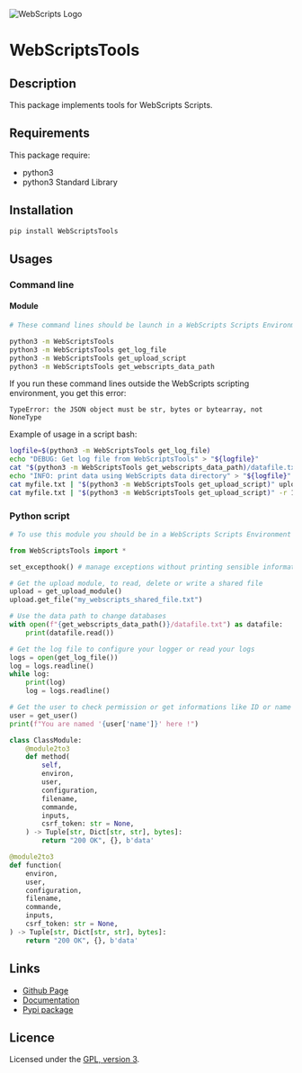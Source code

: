![WebScripts Logo](https://mauricelambert.github.io/info/python/code/WebScripts/small_logo.png "WebScripts logo")

# WebScriptsTools

## Description

This package implements tools for WebScripts Scripts.

## Requirements

This package require:

 - python3
 - python3 Standard Library

## Installation

```bash
pip install WebScriptsTools
```

## Usages

### Command line

#### Module

```bash
# These command lines should be launch in a WebScripts Scripts Environment !

python3 -m WebScriptsTools
python3 -m WebScriptsTools get_log_file
python3 -m WebScriptsTools get_upload_script
python3 -m WebScriptsTools get_webscripts_data_path
```

If you run these command lines outside the WebScripts scripting environment, you get this error:
```text
TypeError: the JSON object must be str, bytes or bytearray, not NoneType
```

Example of usage in a script bash:
```bash
logfile=$(python3 -m WebScriptsTools get_log_file)
echo "DEBUG: Get log file from WebScriptsTools" > "${logfile}"
cat "$(python3 -m WebScriptsTools get_webscripts_data_path)/datafile.txt"
echo "INFO: print data using WebScripts data directory" > "${logfile}"
cat myfile.txt | "$(python3 -m WebScriptsTools get_upload_script)" uploaded_filename.txt
cat myfile.txt | "$(python3 -m WebScriptsTools get_upload_script)" -r 1000 -w 1000 -d 1000 -H -b -c -i uploaded_filename.txt
```

### Python script

```python
# To use this module you should be in a WebScripts Scripts Environment

from WebScriptsTools import *

set_excepthook() # manage exceptions without printing sensible informations

# Get the upload module, to read, delete or write a shared file
upload = get_upload_module()
upload.get_file("my_webscripts_shared_file.txt")

# Use the data path to change databases
with open(f"{get_webscripts_data_path()}/datafile.txt") as datafile:
    print(datafile.read())

# Get the log file to configure your logger or read your logs
logs = open(get_log_file())
log = logs.readline()
while log:
    print(log)
    log = logs.readline()

# Get the user to check permission or get informations like ID or name
user = get_user()
print(f"You are named '{user['name']}' here !")

class ClassModule:
    @module2to3
    def method(
        self,
        environ,
        user,
        configuration,
        filename,
        commande,
        inputs,
        csrf_token: str = None,
    ) -> Tuple[str, Dict[str, str], bytes]:
        return "200 OK", {}, b'data'

@module2to3
def function(
    environ,
    user,
    configuration,
    filename,
    commande,
    inputs,
    csrf_token: str = None,
) -> Tuple[str, Dict[str, str], bytes]:
    return "200 OK", {}, b'data'
```

## Links

 - [Github Page](https://github.com/mauricelambert/WebScriptsTools/)
 - [Documentation](https://mauricelambert.github.io/info/python/code/WebScriptsTools.html)
 - [Pypi package](https://pypi.org/project/WebScriptsTools/)

## Licence

Licensed under the [GPL, version 3](https://www.gnu.org/licenses/).

